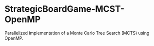 # StrategicBoardGame-MCST-OpenMP
Parallelized implementation of a Monte Carlo Tree Search (MCTS) using OpenMP.
